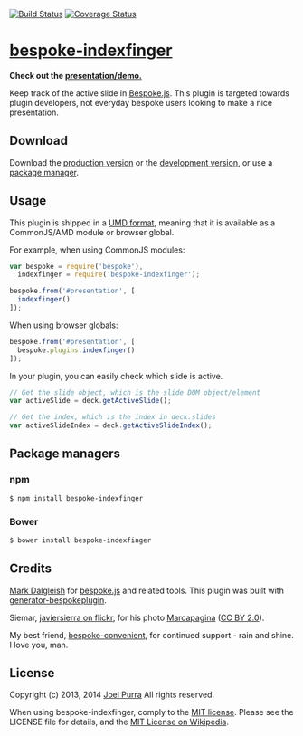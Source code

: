 [![Build Status](https://secure.travis-ci.org/joelpurra/bespoke-indexfinger.png?branch=master)](https://travis-ci.org/joelpurra/bespoke-indexfinger) [![Coverage Status](https://coveralls.io/repos/joelpurra/bespoke-indexfinger/badge.png)](https://coveralls.io/r/joelpurra/bespoke-indexfinger)

# [bespoke-indexfinger](https://github.com/joelpurra/bespoke-indexfinger)

**Check out the [presentation/demo.](https://joelpurra.github.io/bespoke-indexfinger/demo/)**

Keep track of the active slide in [Bespoke.js][bespoke.js]. This plugin is targeted towards plugin developers, not everyday bespoke users looking to make a nice presentation.

## Download

Download the [production version][min] or the [development version][max], or use a [package manager](#package-managers).

[min]: https://raw.github.com/joelpurra/bespoke-indexfinger/master/dist/bespoke-indexfinger.min.js
[max]: https://raw.github.com/joelpurra/bespoke-indexfinger/master/dist/bespoke-indexfinger.js

## Usage

This plugin is shipped in a [UMD format](https://github.com/umdjs/umd), meaning that it is available as a CommonJS/AMD module or browser global.

For example, when using CommonJS modules:

```js
var bespoke = require('bespoke'),
  indexfinger = require('bespoke-indexfinger');

bespoke.from('#presentation', [
  indexfinger()
]);
```

When using browser globals:

```js
bespoke.from('#presentation', [
  bespoke.plugins.indexfinger()
]);
```

In your plugin, you can easily check which slide is active.

```js
// Get the slide object, which is the slide DOM object/element
var activeSlide = deck.getActiveSlide();

// Get the index, which is the index in deck.slides
var activeSlideIndex = deck.getActiveSlideIndex();
```

## Package managers

### npm

```bash
$ npm install bespoke-indexfinger
```

### Bower

```bash
$ bower install bespoke-indexfinger
```


## Credits

[Mark Dalgleish](http://markdalgleish.com/) for [bespoke.js][bespoke.js] and related tools. This plugin was built with [generator-bespokeplugin](https://github.com/markdalgleish/generator-bespokeplugin).

Siemar, [javiersierra on flickr](https://secure.flickr.com/photos/javiersierra/), for his photo [Marcapagina](https://secure.flickr.com/photos/javiersierra/4458644494/) ([CC BY 2.0](https://creativecommons.org/licenses/by/2.0/)).

My best friend, [bespoke-convenient](https://github.com/joelpurra/bespoke-convenient), for continued support - rain and shine. I love you, man.


## License

Copyright (c) 2013, 2014 [Joel Purra](http://joelpurra.com/) All rights reserved.

When using bespoke-indexfinger, comply to the [MIT license](http://joelpurra.mit-license.org/2013-2014). Please see the LICENSE file for details, and the [MIT License on Wikipedia](http://en.wikipedia.org/wiki/MIT_License).

[bespoke.js]: https://github.com/markdalgleish/bespoke.js

